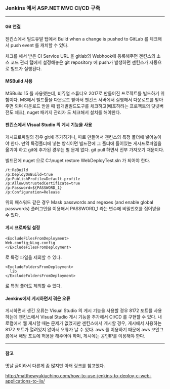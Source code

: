 ### Jenkins 에서 ASP.NET MVC CI/CD 구축
---

#### Git 연결

젠킨스에서 빌드유발 탭에서 Build when a change is pushed to GitLab 를 체크해서
push event 를 캐치할 수 있다.

체크를 해서 받은 CI Service URL 을 gitlab의 Webhook에 등록해주면 젠킨스의 소스 코드 관리 탭에서 설정해놓은 git repository 에 push가 발생하면 젠킨스가 자동으로 빌드가 실행된다.

#### MSBuild 사용

MSBuild 15 를 사용했는데, 비쥬얼 스튜디오 2017로 만들어진 프로젝트를 빌드하기 위함이다. MS에서 빌드툴을 다운로드 받아서 젠킨스 서버에서 실행해서 다운로드를 받아주면 되며 다운로드 받을 때 웹개발빌드도구를 체크하고(배포하려는 프로젝트의 닷넷버전도 체크), nuget 패키지 관리자 도 체크해서 설치를 해야한다.

#### 젠킨스에서 Visual Studio 의 게시 기능을 사용

게시프로파일의 경우 git에 추가하거나, 따로 만들어서 젠킨스의 특정 폴더에 넣어놓아야 한다.
만약 특정폴더에 넣는 방식이면 빌드전에 그 폴더에 들어있는 게시프로파일을 옮겨야 하고 git에 추가된 경우는 별 문제 없다.
git pull 하면서 전부 가져오기 때문이다.

빌드전에 nuget 으로 C:\nuget restore WebDeployTest.sln 가 되어야 한다.

```
/t:ReBuild
/p:DeployOnBuild=true
/p:PublishProfile=Default-profile
/p:AllowUntrustedCertificate=true
/p:Password=${PASSWORD_1}
/p:Configuration=Release
```

위의 패스워드 같은 경우
Mask passwords and regexes (and enable global passwords)
플러그인을 이용해서 PASSWORD_1 라는 변수에 비밀번호를 집어넣을 수 있다.

#### 게시 프로파일 설정

```
<ExcludeFilesFromDeployment>
Web.config;NLog.config
</ExcludeFilesFromDeployment>
```

로 특정 파일을 제외할 수 있다.

```
<ExcludeFoldersFromDeployment>
  lib
</ExcludeFoldersFromDeployment>
```

로 특정 폴더도 제외할 수 있다.

#### Jenkins에서 게시하면서 겪은 오류

게시하면서 생긴 오류는 Visual Studio 의 게시 기능을 사용할 경우 8172 포트를 사용하는데
젠킨스에서 Visual Studio 게시 기능을 추가해서 CI/CD 를 구현할 수 있다.
내 로컬에서 웹 게시할 때는 문제가 없었지만 젠킨스에서 게시할 경우, 게시에서 사용하는 8172 포트가 열려있지 않아서 오류가 날 수 있다.
aws 를 이용하기 때문에 aws 보안그룹에서 해당 포트에 허용을 해주어야 하며, 게시에는 공인IP를 이용해야 한다.

---
#### 참고
옛날 글이라서 다른게 좀 많지만 아래 링크를 참고했다.

http://matthewyukiuchino.com/how-to-use-jenkins-to-deploy-c-web-applications-to-iis/
